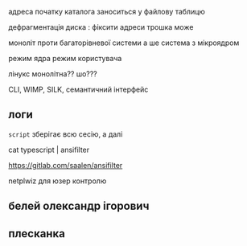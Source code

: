 адреса початку каталога заноситься у файлову таблицю

дефрагментація диска
: фіксити адреси трошка може

моноліт проти багаторівневої системи
а ше система з мікроядром

режим ядра
режим користувача

лінукс монолітна?? шо???

CLI, WIMP, SILK, семантичний інтерфейс

##  логи

`script` зберігає всю сесію, а далі

cat typescript | ansifilter

https://gitlab.com/saalen/ansifilter

netplwiz для юзер контролю

## белей олександр ігорович

## плесканка
